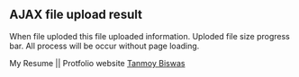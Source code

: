 ## AJAX file upload result
When file uploded this file uploaded information. Uploded file size progress bar. All process will be occur without page loading. 

My Resume || Protfolio website [Tanmoy Biswas](http://tanmoyb.com/)